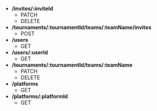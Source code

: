 - **/invites/:inviteId**
    - PATCH
    - DELETE
- **/tournaments/:tournamentId/teams/:teamName/invites**
    - POST
- **/users**
    - GET
- **/users/:userId**
    - GET
- **/tournaments/:tournamentId/teams/:teamName**
    - PATCH
    - DELETE
- **/platforms**
    - GET
- **/platforms/:platformId**
    - GET